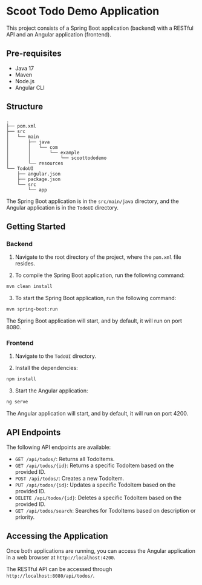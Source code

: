 # Scoot Todo Demo Application

This project consists of a Spring Boot application (backend) with a RESTful API and an Angular application (frontend).

## Pre-requisites
- Java 17
- Maven
- Node.js
- Angular CLI

## Structure
```
.
├── pom.xml
├── src
│   └── main
│       ├── java
│       │   └── com
│       │       └── example
│       │           └── scoottododemo
│       └── resources
└── TodoUI
    ├── angular.json
    ├── package.json
    └── src
        └── app
```

The Spring Boot application is in the `src/main/java` directory, and the Angular application is in the `TodoUI` directory.

## Getting Started

### Backend

1. Navigate to the root directory of the project, where the `pom.xml` file resides.

2. To compile the Spring Boot application, run the following command:

```bash
mvn clean install
```

3. To start the Spring Boot application, run the following command:

```bash
mvn spring-boot:run
```

The Spring Boot application will start, and by default, it will run on port 8080.

### Frontend

1. Navigate to the `TodoUI` directory.

2. Install the dependencies:

```bash
npm install
```

3. Start the Angular application:

```bash
ng serve
```

The Angular application will start, and by default, it will run on port 4200.

## API Endpoints

The following API endpoints are available:

- `GET /api/todos/`: Returns all TodoItems.
- `GET /api/todos/{id}`: Returns a specific TodoItem based on the provided ID.
- `POST /api/todos/`: Creates a new TodoItem.
- `PUT /api/todos/{id}`: Updates a specific TodoItem based on the provided ID.
- `DELETE /api/todos/{id}`: Deletes a specific TodoItem based on the provided ID.
- `GET /api/todos/search`: Searches for TodoItems based on description or priority.

## Accessing the Application

Once both applications are running, you can access the Angular application in a web browser at `http://localhost:4200`.

The RESTful API can be accessed through `http://localhost:8080/api/todos/`.
